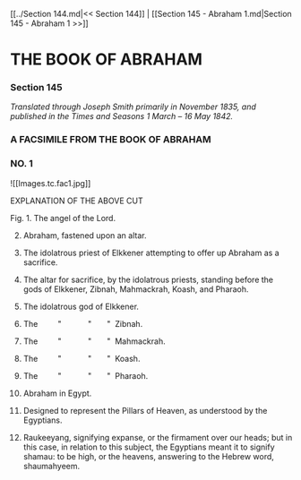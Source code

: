 [[../Section 144.md|<< Section 144]]  |  [[Section 145 - Abraham 1.md|Section 145 - Abraham 1 >>]]

# THE BOOK OF ABRAHAM
### Section 145

*Translated through Joseph Smith primarily in November 1835, and published in the *Times and Seasons* 1 March – 16 May 1842.*

### A FACSIMILE FROM THE BOOK OF ABRAHAM
### NO. 1

![[Images.tc.fac1.jpg]]

EXPLANATION OF THE ABOVE CUT

Fig. 1. The angel of the Lord.

2. Abraham, fastened upon an altar.

3. The idolatrous priest of Elkkener attempting to offer up Abraham as a sacrifice.

4. The altar for sacrifice, by the idolatrous priests, standing before the gods of Elkkener, Zibnah, Mahmackrah, Koash, and Pharaoh.

5. The idolatrous god of Elkkener.

6. The         "            "       "  Zibnah.

7. The         "            "       "  Mahmackrah.

8. The         "            "       "  Koash.

9. The         "            "       "  Pharaoh.

10. Abraham in Egypt.

11. Designed to represent the Pillars of Heaven, as understood by the Egyptians.

12. Raukeeyang, signifying expanse, or the firmament over our heads; but in this case, in relation to this subject, the Egyptians meant it to signify shamau: to be high, or the heavens, answering to the Hebrew word, shaumahyeem.